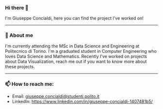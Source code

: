 ### Hi there 👋
I'm Giuseppe Concialdi, here you can find the project I've worked on!

---

### 🔭 About me 
I'm currently attending the MSc in Data Science and Engineering at Politecnico di Torino. I'm a graduated student in Computer Engineering who loves Data Science and Mathematics.
Recently I've worked on projects about Data Visualization, reach me out if you want to know more about these projects.

---

### 📫 How to reach me:
- Email: giuseppe.concialdi@studenti.polito.it
- LinkedIn: https://www.linkedin.com/in/giuseppe-concialdi-1407481b5/

<!--
**Gio99c/Gio99c** is a ✨ _special_ ✨ repository because its `README.md` (this file) appears on your GitHub profile.

Here are some ideas to get you started:

- 🔭 I’m currently working on ...
- 🌱 I’m currently learning ...
- 👯 I’m looking to collaborate on ...
- 🤔 I’m looking for help with ...
- 💬 Ask me about ...
- 📫 How to reach me: ...
- 😄 Pronouns: ...
- ⚡ Fun fact: ...
-->
